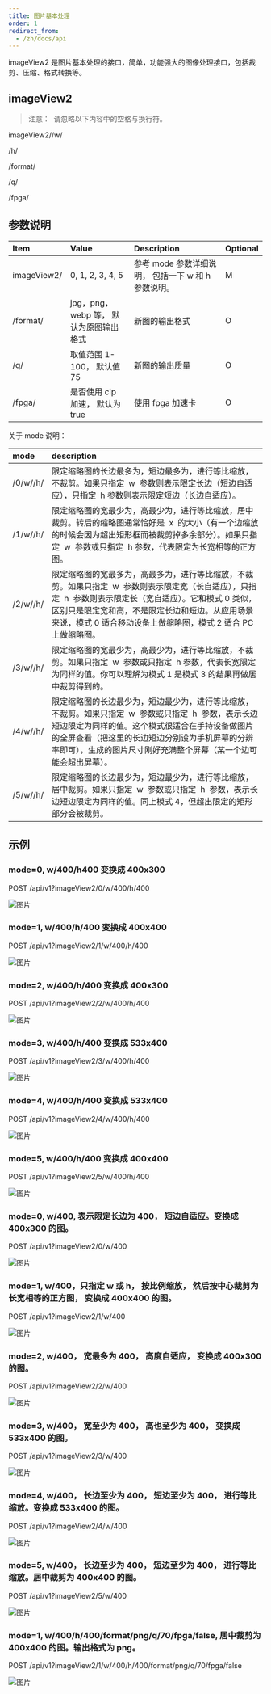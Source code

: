 ```yaml
---
title: 图片基本处理
order: 1
redirect_from:
  - /zh/docs/api
---
```


imageView2 是图片基本处理的接口，简单，功能强大的图像处理接口，包括裁剪、压缩、格式转换等。

## imageView2

> 注意：  请忽略以下内容中的空格与换行符。

imageView2/<mode>/w/<LongEdge>

/h/<ShortEdge>

/format/<Format>

/q/<Quality>

/fpga/<Fpga>

## 参数说明

| Item        | Value                                  | Description                                         | Optional |
| :---------- | :------------------------------------- | :-------------------------------------------------- | :------- |
| imageView2/ | 0, 1, 2, 3, 4, 5                       | 参考 mode 参数详细说明， 包括一下 w 和 h 参数说明。 | M        |
| /format/    | jpg，png，webp 等， 默认为原图输出格式 | 新图的输出格式                                      | O        |
| /q/         | 取值范围 1-100， 默认值 75             | 新图的输出质量                                      | O        |
| /fpga/      | 是否使用 cip 加速， 默认为 true        | 使用 fpga 加速卡                                    | O        |

关于 mode 说明：

| mode                          | description                                                                                                                                                                                                                                                                                           |
| :---------------------------- | :---------------------------------------------------------------------------------------------------------------------------------------------------------------------------------------------------------------------------------------------------------------------------------------------------- |
| /0/w/<LongEdge>/h/<ShortEdge> | 限定缩略图的长边最多为<LongEdge>，短边最多为<ShortEdge>，进行等比缩放，不裁剪。如果只指定  w  参数则表示限定长边（短边自适应），只指定  h 参数则表示限定短边（长边自适应）。                                                                                                                          |
| /1/w/<Width>/h/<Height>       | 限定缩略图的宽最少为<Width>，高最少为<Height>，进行等比缩放，居中裁剪。转后的缩略图通常恰好是  <Width>x<Height>  的大小（有一个边缩放的时候会因为超出矩形框而被裁剪掉多余部分）。如果只指定  w  参数或只指定  h 参数，代表限定为长宽相等的正方图。                                                    |
| /2/w/<Width>/h/<Height>       | 限定缩略图的宽最多为<Width>，高最多为<Height>，进行等比缩放，不裁剪。如果只指定  w  参数则表示限定宽（长自适应），只指定  h  参数则表示限定长（宽自适应）。它和模式 0 类似，区别只是限定宽和高，不是限定长边和短边。从应用场景来说，模式 0 适合移动设备上做缩略图，模式 2 适合 PC 上做缩略图。        |
| /3/w/<Width>/h/<Height>       | 限定缩略图的宽最少为<Width>，高最少为<Height>，进行等比缩放，不裁剪。如果只指定  w  参数或只指定  h 参数，代表长宽限定为同样的值。你可以理解为模式 1 是模式 3 的结果再做居中裁剪得到的。                                                                                                              |
| /4/w/<LongEdge>/h/<ShortEdge> | 限定缩略图的长边最少为<LongEdge>，短边最少为<ShortEdge>，进行等比缩放，不裁剪。如果只指定  w  参数或只指定  h  参数，表示长边短边限定为同样的值。这个模式很适合在手持设备做图片的全屏查看（把这里的长边短边分别设为手机屏幕的分辨率即可），生成的图片尺寸刚好充满整个屏幕（某一个边可能会超出屏幕）。 |
| /5/w/<LongEdge>/h/<ShortEdge> | 限定缩略图的长边最少为<LongEdge>，短边最少为<ShortEdge>，进行等比缩放，居中裁剪。如果只指定  w  参数或只指定  h  参数，表示长边短边限定为同样的值。同上模式 4，但超出限定的矩形部分会被裁剪。                                                                                                         |

## 示例

### mode=0, w/400/h400 变换成 400x300

POST /api/v1?imageView2/0/w/400/h/400

![图片](https://github.com/ctaccel/ctaccel.github.io/blob/master/images/api/basic_mode_0.png)

### mode=1, w/400/h/400 变换成 400x400

POST /api/v1?imageView2/1/w/400/h/400

![图片](https://github.com/ctaccel/ctaccel.github.io/blob/master/images/api/basic_mode_1.png)

### mode=2, w/400/h/400 变换成 400x300

POST /api/v1?imageView2/2/w/400/h/400

![图片](https://github.com/ctaccel/ctaccel.github.io/blob/master/images/api/basic_mode_2.png)

### mode=3, w/400/h/400 变换成 533x400

POST /api/v1?imageView2/3/w/400/h/400

![图片](https://github.com/ctaccel/ctaccel.github.io/blob/master/images/api/basic_mode_3.png)

### mode=4, w/400/h/400 变换成 533x400

POST /api/v1?imageView2/4/w/400/h/400

![图片](https://github.com/ctaccel/ctaccel.github.io/blob/master/images/api/basic_mode_4.png)

### mode=5, w/400/h/400 变换成 400x400

POST /api/v1?imageView2/5/w/400/h/400

![图片](https://github.com/ctaccel/ctaccel.github.io/blob/master/images/api/basic_mode_5.png)

### mode=0, w/400, 表示限定长边为 400， 短边自适应。变换成 400x300 的图。

POST /api/v1?imageView2/0/w/400

![图片](https://github.com/ctaccel/ctaccel.github.io/blob/master/images/api/basic_mode_0_w.png)

### mode=1, w/400，只指定 w 或 h， 按比例缩放， 然后按中心裁剪为长宽相等的正方图， 变换成 400x400 的图。

POST /api/v1?imageView2/1/w/400

![图片](https://github.com/ctaccel/ctaccel.github.io/blob/master/images/api/basic_mode_1_w.png)

### mode=2, w/400， 宽最多为 400， 高度自适应， 变换成 400x300 的图。

POST /api/v1?imageView2/2/w/400

![图片](https://github.com/ctaccel/ctaccel.github.io/blob/master/images/api/basic_mode_2_w.png)

### mode=3, w/400， 宽至少为 400， 高也至少为 400， 变换成 533x400 的图。

POST /api/v1?imageView2/3/w/400

![图片](https://github.com/ctaccel/ctaccel.github.io/blob/master/images/api/basic_mode_3_w.png)

### mode=4, w/400， 长边至少为 400， 短边至少为 400， 进行等比缩放。变换成 533x400 的图。

POST /api/v1?imageView2/4/w/400

![图片](https://github.com/ctaccel/ctaccel.github.io/blob/master/images/api/basic_mode_4_w.png)

### mode=5, w/400， 长边至少为 400， 短边至少为 400， 进行等比缩放。居中裁剪为 400x400 的图。

POST /api/v1?imageView2/5/w/400

![图片](https://github.com/ctaccel/ctaccel.github.io/blob/master/images/api/basic_mode_5_w.png)

### mode=1, w/400/h/400/format/png/q/70/fpga/false, 居中裁剪为 400x400 的图。输出格式为 png。

POST /api/v1?imageView2/1/w/400/h/400/format/png/q/70/fpga/false

![图片](https://github.com/ctaccel/ctaccel.github.io/blob/master/images/api/basic_mode_1_wh.png)
